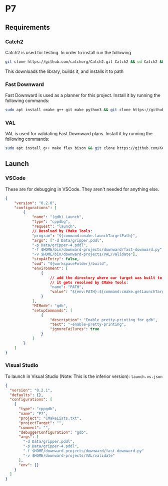 # P7
## Requirements
### Catch2
Catch2 is used for testing.
In order to install run the following

```bash
git clone https://github.com/catchorg/Catch2.git Catch2 && cd Catch2 && cmake -Bbuild -H. -DBUILD_TESTING=OFF && sudo cmake --build build/ --target install && cd ..
```

This downloads the library, builds it, and installs it to path

### Fast Downward
Fast Downward is used as a planner for this project.
Install it by running the following commands:
```bash
sudo apt install cmake g++ git make python3 && git clone https://github.com/aibasel/downward.git && cd downward && ./build.py
```

### VAL
VAL is used for validating Fast Downward plans.
Install it by running the following commands:
```bash
sudo apt install g++ make flex bison && git clone https://github.com/KCL-Planning/VAL.git && cd VAL && git checkout a5565396007eee73ac36527fbf904142b3077c74 && make clean && sed -i 's/-Werror //g' Makefile && make
```

## Launch
### VSCode
These are for debugging in VSCode. They aren't needed for anything else.
```json
{
    "version": "0.2.0",
    "configurations": [
        {
            "name": "(gdb) Launch",
            "type": "cppdbg",
            "request": "launch",
            // Resolved by CMake Tools:
            "program": "${command:cmake.launchTargetPath}",
            "args": ["-d Data/gripper.pddl",
            "-p Data/gripper-4.pddl",
            "-f $HOME/bin/downward-projects/downward/fast-downward.py",
            "-v $HOME/bin/downward-projects/VAL/validate"],
            "stopAtEntry": false,
            "cwd": "${workspaceFolder}/build",
            "environment": [
                {
                    // add the directory where our target was built to the PATHs
                    // it gets resolved by CMake Tools:
                    "name": "PATH",
                    "value": "${env:PATH}:${command:cmake.getLaunchTargetDirectory}"
                }
            ],
            "MIMode": "gdb",
            "setupCommands": [
                {
                    "description": "Enable pretty-printing for gdb",
                    "text": "-enable-pretty-printing",
                    "ignoreFailures": true
                }
            ]
        }
    ]
}
```

### Visual Studio
To launch in Visual Studio (Note: This is the inferior version):
`launch.vs.json`
```json
{
  "version": "0.2.1",
  "defaults": {},
  "configurations": [
    {
      "type": "cppgdb",
      "name": "P7",
      "project": "CMakeLists.txt",
      "projectTarget": "",
      "comment": "",
      "debuggerConfiguration": "gdb",
      "args": [
        "-d Data/gripper.pddl",
        "-p Data/gripper-4.pddl",
        "-f $HOME/downward-projects/downward/fast-downward.py"
        "-v $HOME/downward-projects/VAL/validate"
      ],
      "env": {}
    }
  ]
}
```
